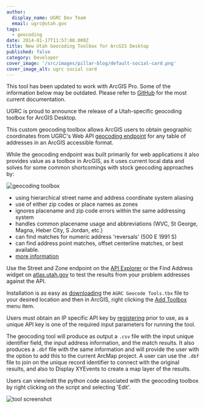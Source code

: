 ```yaml
---
author:
  display_name: UGRC Dev Team
  email: ugrc@utah.gov
tags:
  - geocoding
date: 2014-01-17T11:57:08.000Z
title: New Utah Geocoding Toolbox for ArcGIS Desktop
published: false
category: Developer
cover_image: '/src/images/pillar-blog/default-social-card.png'
cover_image_alt: ugrc social card
---
```


This tool has been updated to work with ArcGIS Pro. Some of the information below may be outdated. Please refer to [GitHub](https://github.com/agrc/geocoding-toolbox) for the most current documentation.

UGRC is proud to announce the release of a Utah-specific geocoding toolbox for ArcGIS Desktop.

This custom geocoding toolbox allows ArcGIS users to obtain geographic coordinates from UGRC's Web API [geocoding endpoint](https://api.mapserv.utah.gov/#geocoding) for any table of addresses in an ArcGIS accessible format.

While the geocoding endpoint was built primarily for web applications it also provides value as a toolbox in ArcGIS, as it uses current local data and solves for some common shortcomings with stock geocoding approaches by:

![geocoding toolbox](/images/404.png)

- using hierarchical street name and address coordinate system aliasing
- use of either zip codes or place names as zones
- ignores placename and zip code errors within the same addressing system
- handles common placename usage and abbreviations (WVC, St George, Magna, Heber City, S Jordan, etc.)
- can find matches for numeric address 'reversals' (500 E 1991 S)
- can find address point matches, offset centerline matches, or best available.
- [more information](/blog/2013-05-10-utah-statewide-address-geocoding-web-service-upgrade)

Use the Street and Zone endpoint on the [API Explorer](https://api.mapserv.utah.gov/#geocoding) or the Find Address widget on [atlas.utah.gov](https://atlas.utah.gov/) to test the results from your problem addresses against the API.

Installation is as easy as [downloading](/products/sgid/address) the `AGRC Geocode Tools.tbx` file to your desired location and then in ArcGIS, right clicking the [Add Toolbox](https://resources.arcgis.com/en/help/main/10.1/index.html#//003q0000001m000000) menu item.

Users must obtain an IP specific API key by [registering](https://developer.mapserv.utah.gov/AccountAccess) prior to use, as a unique API key is one of the required input parameters for running the tool.

The geocoding tool will produce as output a `.csv` file with the input unique identifier field, the input address information, and the match results. It also produces a `.dbf` file with the same information and will provide the user with the option to add this to the current ArcMap project. A user can use the `.dbf` file to join on the unique record identifier to connect with the original results, and also to Display XYEvents to create a map layer of the results.

Users can view/edit the python code associated with the geocoding toolbox by right clicking on the script and selecting 'Edit'.

![tool screenshot](/images/404.png)
